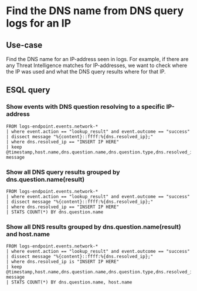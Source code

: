 # Find the DNS name from DNS query logs for an IP 

## Use-case
Find the DNS name for an IP-address seen in logs. For example, if there are any Threat Intelligence matches for IP-addresses, we want to check where the IP was used and what the DNS query results where for that IP. 

## ESQL query

### Show events with DNS question resolving to a specific IP-address
```
FROM logs-endpoint.events.network-*
| where event.action == "lookup_result" and event.outcome == "success"
| dissect message "%{content}::ffff:%{dns.resolved_ip};"
| where dns.resolved_ip == "INSERT IP HERE"
| keep @timestamp,host.name,dns.question.name,dns.question.type,dns.resolved_ip, message

```

### Show all DNS query results grouped by dns.question.name(result)
```
FROM logs-endpoint.events.network-*
| where event.action == "lookup_result" and event.outcome == "success"
| dissect message "%{content}::ffff:%{dns.resolved_ip};"
| where dns.resolved_ip == "INSERT IP HERE"
| STATS COUNT(*) BY dns.question.name
```

### Show all DNS results grouped by dns.question.name(result) and host.name
```
FROM logs-endpoint.events.network-*
| where event.action == "lookup_result" and event.outcome == "success"
| dissect message "%{content}::ffff:%{dns.resolved_ip};"
| where dns.resolved_ip is "INSERT IP HERE"
| keep @timestamp,host.name,dns.question.name,dns.question.type,dns.resolved_ip, message
| STATS COUNT(*) BY dns.question.name, host.name

```